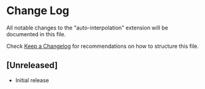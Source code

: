 # Change Log

All notable changes to the "auto-interpolation" extension will be documented in this file.

Check [Keep a Changelog](http://keepachangelog.com/) for recommendations on how to structure this file.

## [Unreleased]

- Initial release